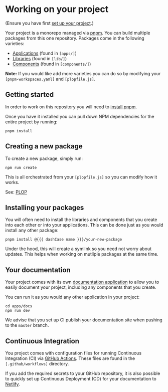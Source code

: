 Working on your project
=======================

(Ensure you have first [set up your project].)

Your project is a monorepo managed via [pnpm]. You can build multiple
packages from this one repository. Packages come in the following
varieties:
- [Applications] (found in `[apps/]`)
- [Libraries] (found in `[lib/]`)
- [Components] (found in `[components/]`)

**Note:** If you would like add more varieties you can do so by modifying
your `[pnpm-workspaces.yaml]` and `[plopfile.js]`.


Getting started
---------------

In order to work on this repository you will need to [install pnpm].

Once you have it installed you can pull down NPM dependencies for the
entire project by running:

```shell
pnpm install
```


Creating a new package
----------------------

To create a new package, simply run:
```shell
npm run create
```

This is all orchestrated from your `[plopfile.js]` so you can modify how
it works.

See: [PLOP]


Installing your packages
------------------------

You will often need to install the libraries and components that you
create into each other or into your applications. This can be done just
as you would install any other package:

```shell
pnpm install @{{{ dashCase name }}}/your-new-package
```

Under the hood, this will create a symlink so you need not worry about
updates. This helps when working on mutliple packages at the same time.


Your documentation
------------------

Your project comes with its own [documentation application] to allow you
to easily document your project, including any components that you create.

You can run it as you would any other application in your project:

```shell
cd apps/docs
npm run dev
```

We advise that you set up CI publish your documentation site when
pushing to the `master` branch.


Continuous Integration
----------------------

You project comes with configuration files for running Continuous
Integration (CI) via [GitHub Actions]. These files are found in the
`[.github/workflows]` directory.

If you add the required secrets to your GitHub repository, it is also
possible to quickly set up Continuous Deployment (CD) for your
documentation to [Netlify].


[set up your project]: ./get-started
[pnpm]: https://pnpm.js.org/
[Applications]: https://not-gov.uk/#applications
[Libraries]: https://not-gov.uk/#libraries
[Components]: https://not-gov.uk/components
[apps/]: ../apps/
[lib/]: ../lib/
[components/]: ../components/
[pnpm-workspaces.yaml]: ../pnpm-workspaces.yaml
[plopfile.js]: ../plopfile.js
[install pnpm]: https://pnpm.js.org/en/installation
[PLOP]: https://plopjs.com/
[documentation application]: ../apps/docs
[GitHub Actions]: https://github.com/features/actions
[.github/workflows]: ../.github/workflows
[Netlify]: https://www.netlify.com/
